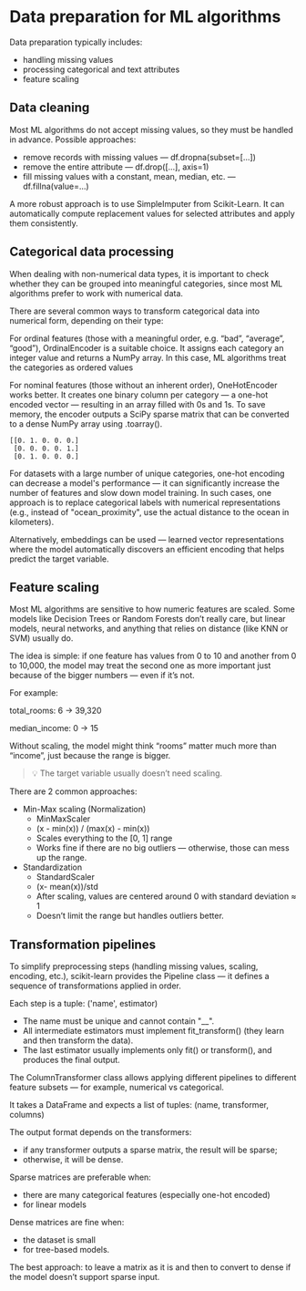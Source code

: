 # Data preparation for ML algorithms

Data preparation typically includes:

* handling missing values
* processing categorical and text attributes
* feature scaling

## Data cleaning 

Most ML algorithms do not accept missing values, so they must be handled in advance.
Possible approaches:

* remove records with missing values — df.dropna(subset=[...])
* remove the entire attribute — df.drop([...], axis=1)
* fill missing values with a constant, mean, median, etc. — df.fillna(value=...)

A more robust approach is to use SimpleImputer from Scikit-Learn.
It can automatically compute replacement values for selected attributes 
and apply them consistently.

## Categorical data processing

When dealing with non-numerical data types, it is important to check whether they can be 
grouped into meaningful categories, since most ML algorithms prefer to work with numerical data.

There are several common ways to transform categorical data into numerical form, depending on their type:

For ordinal features (those with a meaningful order, e.g. “bad”, “average”, “good”), 
OrdinalEncoder is a suitable choice.
It assigns each category an integer value and returns a NumPy array.
In this case, ML algorithms treat the categories as ordered values

For nominal features (those without an inherent order), OneHotEncoder works better.
It creates one binary column per category — a one-hot encoded vector — 
resulting in an array filled with 0s and 1s.
To save memory, the encoder outputs a SciPy sparse matrix that can be converted to a dense NumPy array using .toarray().

```
[[0. 1. 0. 0. 0.]
 [0. 0. 0. 0. 1.]
 [0. 1. 0. 0. 0.]
```
For datasets with a large number of unique categories, one-hot encoding can decrease a model's performance —
it can significantly increase the number of features and slow down model training.
In such cases, one approach is to replace categorical labels with numerical representations
(e.g., instead of "ocean_proximity", use the actual distance to the ocean in kilometers).

Alternatively, embeddings can be used — learned vector representations where the model automatically discovers
an efficient encoding that helps predict the target variable.

## Feature scaling
Most ML algorithms are sensitive to how numeric features are scaled.
Some models like Decision Trees or Random Forests don’t really care,
but linear models, neural networks, and anything that relies on distance (like KNN or SVM) usually do.

The idea is simple:
if one feature has values from 0 to 10 and another from 0 to 10,000,
the model may treat the second one as more important just because of the bigger numbers — even if it’s not.

For example:

total_rooms: 6 → 39,320

median_income: 0 → 15

Without scaling, the model might think “rooms” matter much more than “income”, just because the range is bigger.

> 💡 The target variable usually doesn’t need scaling.

There are 2 common approaches:
* Min-Max scaling (Normalization)
    * MinMaxScaler 
    * (x - min(x)) / (max(x) - min(x))
    * Scales everything to the [0, 1] range
    * Works fine if there are no big outliers — otherwise, those can mess up the range.
* Standardization 
    * StandardScaler
    * (x- mean(x))/std 
    * After scaling, values are centered around 0 with standard deviation ≈ 1
    * Doesn’t limit the range but handles outliers better.

## Transformation pipelines

To simplify preprocessing steps (handling missing values, scaling, encoding, etc.),
scikit-learn provides the Pipeline class — it defines a sequence of transformations applied in order.

Each step is a tuple: ('name', estimator)

* The name must be unique and cannot contain "__".
* All intermediate estimators must implement fit_transform() (they learn and then transform the data).
* The last estimator usually implements only fit() or transform(), and produces the final output.

The ColumnTransformer class allows applying different pipelines to different feature subsets —
for example, numerical vs categorical.

It takes a DataFrame and expects a list of tuples:
(name, transformer, columns)

The output format depends on the transformers:
* if any transformer outputs a sparse matrix, the result will be sparse;
* otherwise, it will be dense.

Sparse matrices are preferable when:
* there are many categorical features (especially one-hot encoded)
* for linear models

Dense matrices are fine when:
* the dataset is small
* for tree-based models.

The best approach: to leave a matrix as it is and then to convert to dense if the model doesn’t support sparse input.








